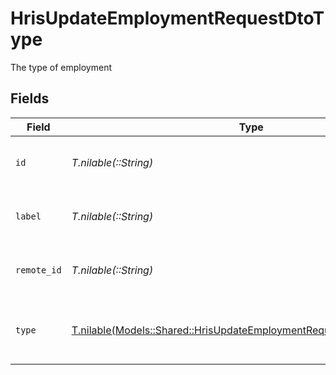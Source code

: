 # HrisUpdateEmploymentRequestDtoType

The type of employment


## Fields

| Field                                                                                                                                    | Type                                                                                                                                     | Required                                                                                                                                 | Description                                                                                                                              | Example                                                                                                                                  |
| ---------------------------------------------------------------------------------------------------------------------------------------- | ---------------------------------------------------------------------------------------------------------------------------------------- | ---------------------------------------------------------------------------------------------------------------------------------------- | ---------------------------------------------------------------------------------------------------------------------------------------- | ---------------------------------------------------------------------------------------------------------------------------------------- |
| `id`                                                                                                                                     | *T.nilable(::String)*                                                                                                                    | :heavy_minus_sign:                                                                                                                       | Unique identifier                                                                                                                        | 8187e5da-dc77-475e-9949-af0f1fa4e4e3                                                                                                     |
| `label`                                                                                                                                  | *T.nilable(::String)*                                                                                                                    | :heavy_minus_sign:                                                                                                                       | The label of the employment type                                                                                                         | Permanent                                                                                                                                |
| `remote_id`                                                                                                                              | *T.nilable(::String)*                                                                                                                    | :heavy_minus_sign:                                                                                                                       | Provider's unique identifier                                                                                                             | 8187e5da-dc77-475e-9949-af0f1fa4e4e3                                                                                                     |
| `type`                                                                                                                                   | [T.nilable(Models::Shared::HrisUpdateEmploymentRequestDtoSchemasType)](../../models/shared/hrisupdateemploymentrequestdtoschemastype.md) | :heavy_minus_sign:                                                                                                                       | The type of employment (e.g., contractor, permanent)                                                                                     | permanent                                                                                                                                |